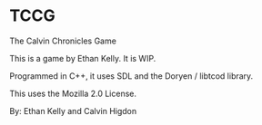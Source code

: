 # TCCG
The Calvin Chronicles Game

This is a game by Ethan Kelly. It is WIP.

Programmed in C++, it uses SDL and the Doryen / libtcod library.

This uses the Mozilla 2.0 License. 

By: Ethan Kelly and Calvin Higdon
